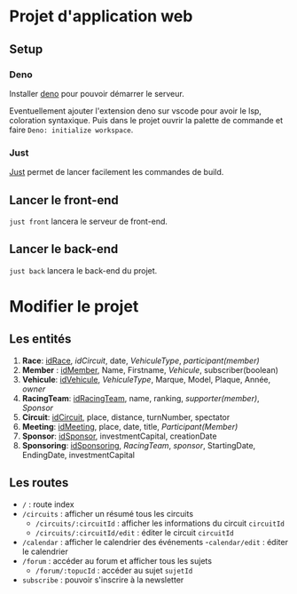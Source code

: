 # Projet d'application web

## Setup

### Deno

Installer [deno](https://docs.deno.com/runtime/getting_started/installation/)
pour pouvoir démarrer le serveur.

Eventuellement ajouter l'extension deno sur vscode pour avoir le lsp, coloration
syntaxique. Puis dans le projet ouvrir la palette de commande et faire
`Deno: initialize workspace`.

### Just

[Just](https://github.com/casey/just) permet de lancer facilement les commandes
de build.

## Lancer le front-end

`just front` lancera le serveur de front-end.

## Lancer le back-end

`just back` lancera le back-end du projet.

# Modifier le projet

## Les entités

1. **Race**: <ins>idRace</ins>, _idCircuit_, date, _VehiculeType_,
   _participant(member)_
2. **Member** : <ins>idMember</ins>, Name, Firstname, _Vehicule_,
   subscriber(boolean)
3. **Vehicule**: <ins>idVehicule</ins>, _VehiculeType_, Marque, Model, Plaque,
   Année, _owner_
4. **RacingTeam**: <ins>idRacingTeam</ins>, name, ranking, _supporter(member)_,
   _Sponsor_
5. **Circuit**: <ins>idCircuit</ins>, place, distance, turnNumber, spectator
6. **Meeting**: <ins>idMeeting</ins>, place, date, title, _Participant(Member)_
7. **Sponsor**: <ins>idSponsor</ins>, investmentCapital, creationDate
8. **Sponsoring**: <ins>idSponsoring</ins>, _RacingTeam_, _sponsor_,
   StartingDate, EndingDate, investmentCapital


## Les routes

- `/` : route index
- `/circuits` : afficher un résumé tous les circuits
  - `/circuits/:circuitId` : afficher les informations du circuit `circuitId`
  - `/circuits/:circuitId/edit` : éditer le circuit `circuitId`
- `/calendar` : afficher le calendrier des événements -`calendar/edit` : éditer
  le calendrier
- `/forum` : accéder au forum et afficher tous les sujets
  - `/forum/:topucId` : accéder au sujet `sujetId`
- `subscribe` : pouvoir s'inscrire à la newsletter

